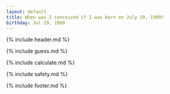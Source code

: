 ```yaml
---
layout: default
title: When was I conceived if I was born on July 29, 1909?
birthday: Jul 29, 1909
---
```


{% include header.md %}

{% include guess.md %}

{% include calculate.md %}

{% include safety.md %}

{% include footer.md %}



